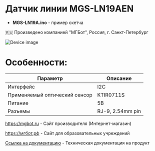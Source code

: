 # Датчик линии MGS-LN19AEN

- **MGS-LN19A.ino** - пример скетча

🇷🇺 Произведено компанией "МГБот", Россия, г. Санкт-Петербург

![Device image](https://downloader.disk.yandex.ru/preview/12af49b066b5b403033cbe6e3304619c04b83ada2bbba79f2cd8c71b7e896043/62cd8751/Yh9SJeK-ziRXeVqUjQxyZkx8DzD_ZcK0CjT5Dvv2KORU-3H_01AQjNcechZK53AUj5sPOc_QTl79DCcHdxVlmw%3D%3D?uid=0&filename=IMG_1526.jpg&disposition=inline&hash=&limit=0&content_type=image%2Fjpeg&owner_uid=0&tknv=v2&size=1920x927)

# Особенности:

| Параметр    | Описание |
| ----------- | -----------|
| Интерфейс   | I2C|
| Применяемый оптический сенсор| KTIR0711S |
| Питание     | 5В|
| Разъемы     | RJ-9, 2.54mm pin|

https://mgbot.ru  - Сайт производителя (Интернет-магазин)

https://мгбот.рф  - Сайт для образовательных учреждений

[Ссылка на документацию](https://books.mgbot.ru/devices/MGS-LN19AEN.pdf) - Техническая документация на продукт